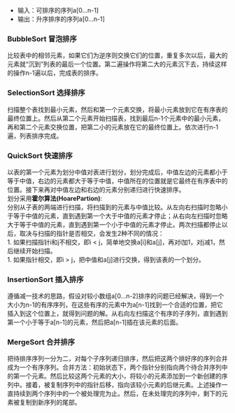- 输入：可排序的序列a[0...n-1]
- 输出：升序排序的序列a[0...n-1]

### BubbleSort 冒泡排序
比较表中的相邻元素，如果它们为逆序则交换它们的位置，重复多次以后，最大的元素就“沉到”列表的最后一个位置。第二遍操作将第二大的元素沉下去，持续这样的操作n-1遍以后，完成表的排序。

### SelectionSort 选择排序
扫描整个表找到最小元素，然后和第一个元素交换，将最小元素放到它在有序表的最终位置上。然后从第二个元素开始扫描表，找到最后n-1个元素中的最小元素，再和第二个元素交换位置，把第二小的元素放在它的最终位置上。依次进行n-1遍，列表排序完成。

### QuickSort 快速排序
以表的第一个元素为划分中值对表进行划分，划分完成后，中值左边的元素都小于等于中值，右边的元素都大于等于中值，中值所在的位置就是它最终在有序表中的位置。接下来再对中值左边和右边的元素分别递归进行快速排序。  
划分采用**霍尔算法(HoarePartion)**:  
分别从子表的两端进行扫描，将扫描到的元素与中值比较。从左向右扫描时忽略小于等于中值的元素，直到遇到第一个大于中值的元素才停止；从右向左扫描时忽略大于等于中值的元素，直到遇到第一个小于中值的元素才停止。两次扫描都停止以后，取决与扫描的指针是否相交，会发生2种不同的情况：  
    1. 如果扫描指针i和j不相交，即i < j，简单地交换a[i]和a[j]，再对i加1，对j减1，然后继续开始扫描。  
    1. 如果指针相交，即i > j，把中值和a[j]进行交换，得到该表的一个划分。

### InsertionSort 插入排序
遵循减一技术的思路，假设对较小数组a[0...n-2]排序的问题已经解决，得到一个大小为n-1的有序序列，在这些有序的元素中为a[n-1]找到一个合适的位置，把它插入到这个位置上，就得到问题的解。从右向左扫描这个有序的子序列，直到遇到第一个小于等于a[n-1]的元素，然后把a[n-1]插在该元素的后面。

### MergeSort 合并排序
把待排序序列一分为二，对每个子序列递归排序，然后把这两个排好序的序列合并成为一个有序序列。合并方法：初始状态下，两个指针分别指向两个待合并序列中的第一个元素。然后比较这两个元素的大小，将较小的元素添加到一个新创建的序列中。接着，被复制序列中的指针后移，指向该较小元素的后继元素。上述操作一直持续到两个序列中的一个被处理完为止。然后，在未处理完的序列中，剩下的元素被复制到新序列的尾部。
